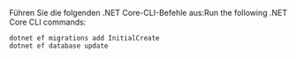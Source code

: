 
<span data-ttu-id="e4368-101">Führen Sie die folgenden .NET Core-CLI-Befehle aus:</span><span class="sxs-lookup"><span data-stu-id="e4368-101">Run the following .NET Core CLI commands:</span></span>

```console
dotnet ef migrations add InitialCreate
dotnet ef database update
```